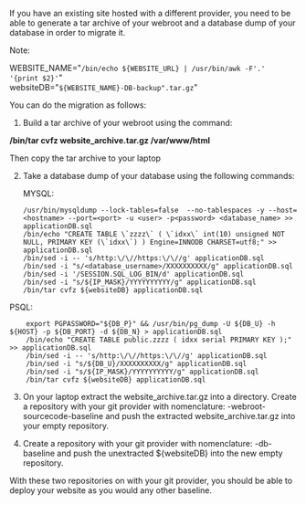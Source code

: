 If you have an existing site hosted with a different provider, you need to be able to generate a tar archive of your webroot and a database dump of your database in order to migrate it.

Note:

WEBSITE_NAME="`/bin/echo ${WEBSITE_URL} | /usr/bin/awk -F'.' '{print $2}'`"  
websiteDB="`${WEBSITE_NAME}-DB-backup".tar.gz`"

You can do the migration as follows:

1. Build a tar archive of your webroot using the command:  

**/bin/tar cvfz website_archive.tar.gz /var/www/html** 

Then copy the tar archive to your laptop

2. Take a database dump of your database using the following commands:

   MYSQL:
   
       /usr/bin/mysqldump --lock-tables=false  --no-tablespaces -y --host=<hostname> --port=<port> -u <user> -p<password> <database_name> >> applicationDB.sql
       /bin/echo "CREATE TABLE \`zzzz\` ( \`idxx\` int(10) unsigned NOT NULL, PRIMARY KEY (\`idxx\`) ) Engine=INNODB CHARSET=utf8;" >> applicationDB.sql
       /bin/sed -i -- 's/http:\/\//https:\/\//g' applicationDB.sql
       /bin/sed -i "s/<database_username>/XXXXXXXXXX/g" applicationDB.sql
       /bin/sed -i '/SESSION.SQL_LOG_BIN/d' applicationDB.sql
       /bin/sed -i "s/${IP_MASK}/YYYYYYYYYY/g" applicationDB.sql
       /bin/tar cvfz ${websiteDB} applicationDB.sql
  
  PSQL:
  
        export PGPASSWORD="${DB_P}" && /usr/bin/pg_dump -U ${DB_U} -h ${HOST} -p ${DB_PORT} -d ${DB_N} > applicationDB.sql
        /bin/echo "CREATE TABLE public.zzzz ( idxx serial PRIMARY KEY );" >> applicationDB.sql
        /bin/sed -i -- 's/http:\/\//https:\/\//g' applicationDB.sql
        /bin/sed -i "s/${DB_U}/XXXXXXXXXX/g" applicationDB.sql
        /bin/sed -i "s/${IP_MASK}/YYYYYYYYYY/g" applicationDB.sql
        /bin/tar cvfz ${websiteDB} applicationDB.sql  
  
  
   3. On your laptop extract the website_archive.tar.gz into a directory. Create a repository with your git provider with nomenclature: <identifier>-webroot-sourcecode-baseline and push the extracted website_archive.tar.gz into your empty repository.  
   
   4. Create a repository with your git provider with nomenclature: <identifier>-db-baseline and push the unextracted ${websiteDB} into the new empty repository.  
   
   With these two repositories on with your git provider, you should be able to deploy your website as you would any other baseline. 
   
